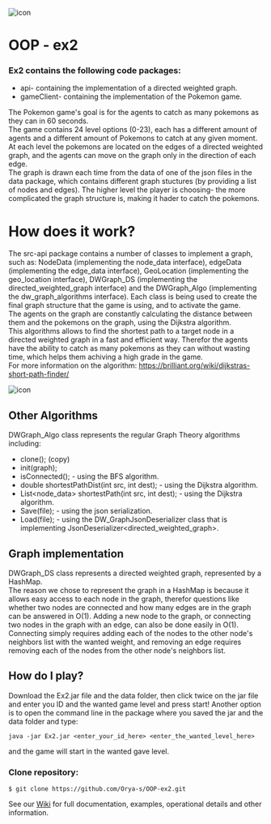 ![icon](https://seeklogo.com/images/P/Pokemon-logo-497D61B223-seeklogo.com.png)
# OOP - ex2 
### Ex2 contains the following code packages: 
- api- containing the implementation of a directed weighted graph.
- gameClient- containing the implementation of the Pokemon game.

The Pokemon game's goal is for the agents to catch as many pokemons as they can in 60 seconds. <br /> 
The game contains 24 level options (0-23), each has a different amount of agents and a different amount of Pokemons to catch at any given moment. <br /> At each level the pokemons are located on the edges of a directed weighted graph, and the agents can move on the graph only in the direction of each edge. <br /> The graph is drawn each time from the data of one of the json files in the data package, which contains different graph stuctures (by providing a list of nodes and edges).
The higher level the player is choosing- the more complicated the graph structure is, making it hader to catch the pokemons.

# How does it work?
The src-api package contains a number of classes to implement a graph, such as: NodeData (implementing the node_data interface), edgeData (implementing the edge_data interface), GeoLocation (implementing the geo_location interface), DWGraph_DS (implementing the directed_weighted_graph interface) and the DWGraph_Algo (implementing the dw_graph_algorithms interface). Each class is being used to create the final graph structure that the game is using, and to activate the game. <br />  The agents on the graph are constantly calculating the distance between them and the pokemons on the graph, using the Dijkstra algorithm. <br /> This algorithms allows to find the shortest path to a target node in a directed weighted graph in a fast and efficient way. Therefor the agents have the ability to catch as many pokemons as they can without wasting time, which helps them achiving a high grade in the game. <br /> 
For more information on the algorithm: https://brilliant.org/wiki/dijkstras-short-path-finder/ <br /> 

![icon](https://upload.wikimedia.org/wikipedia/commons/5/57/Dijkstra_Animation.gif)

## Other Algorithms
DWGraph_Algo class represents the regular Graph Theory algorithms including:
- clone(); (copy)
- init(graph);
- isConnected(); - using the BFS algorithm.
- double shortestPathDist(int src, int dest); - using the Dijkstra algorithm.
- List<node_data> shortestPath(int src, int dest); - using the Dijkstra algorithm.
- Save(file); - using the json serialization.
- Load(file); - using the DW_GraphJsonDeserializer class that is implementing JsonDeserializer<directed_weighted_graph>.

## Graph implementation
DWGraph_DS class represents a directed weighted graph, represented by a HashMap. <br /> The reason we chose to represent the graph in a HashMap is because it allows easy access to each node in the graph, therefor questions like whether two nodes are connected and how many edges are in the graph can be answered in O(1). Adding a new node to the graph, or connecting two nodes in the graph with an edge, can also be done easily in O(1).  Connecting simply requires adding each of the nodes to the other node's neighbors list with the wanted weight, and removing an edge requires removing each of the nodes from the other node's neighbors list. 

## How do I play?
Download the Ex2.jar file and the data folder, then click twice on the jar file and enter you ID and the wanted game level and press start!
Another option is to open the command line in the package where you saved the jar and the data folder and type:
```
java -jar Ex2.jar <enter_your_id_here> <enter_the_wanted_level_here>
```
and the game will start in the wanted gave level.


### Clone repository:
```
$ git clone https://github.com/Orya-s/OOP-ex2.git       
```


See our [Wiki] for full documentation, examples, operational details and other information.



[Wiki]: https://github.com/Orya-s/OOP-ex2/wiki 

